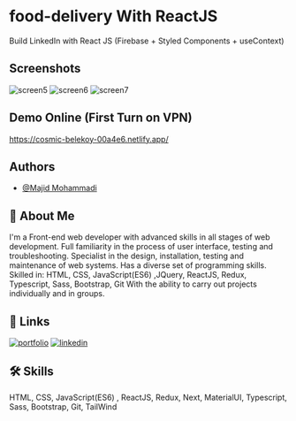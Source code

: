 # food-delivery With ReactJS

Build LinkedIn with React JS (Firebase + Styled Components + useContext)


## Screenshots

![screen5](https://user-images.githubusercontent.com/101050145/172308816-04e6626c-721c-4c7c-9f48-1261a1844eb3.jpg)
![screen6](https://user-images.githubusercontent.com/101050145/172308834-b695d2bd-e904-42bc-9966-8d9e9ebd8ef5.jpg)
![screen7](https://user-images.githubusercontent.com/101050145/172308847-8d843e38-67f1-44de-866e-a6e1a6e3e260.jpg)

## Demo Online (First Turn on VPN)

https://cosmic-belekoy-00a4e6.netlify.app/

## Authors

- [@Majid Mohammadi](https://www.github.com/mmohammadi5211)

## 🚀 About Me
I'm a Front-end web developer with advanced skills in all stages of web development. Full familiarity in the process of user interface, testing and troubleshooting. Specialist in the design, installation, testing and maintenance of web systems. Has a diverse set of programming skills. Skilled in:
HTML, CSS, JavaScript(ES6) ,JQuery, ReactJS, Redux, Typescript, Sass, Bootstrap, Git
With the ability to carry out projects individually and in groups.


## 🔗 Links
[![portfolio](https://img.shields.io/badge/my_portfolio-000?style=for-the-badge&logo=ko-fi&logoColor=white)](https://github.com/mmohammadi5211)
[![linkedin](https://img.shields.io/badge/linkedin-0A66C2?style=for-the-badge&logo=linkedin&logoColor=white)](https://www.linkedin.com/in/majid-mohammadi-4a2ba8221/)



## 🛠 Skills

HTML, CSS, JavaScript(ES6) , ReactJS, Redux, Next, MaterialUI, Typescript, Sass, Bootstrap, Git, TailWind

